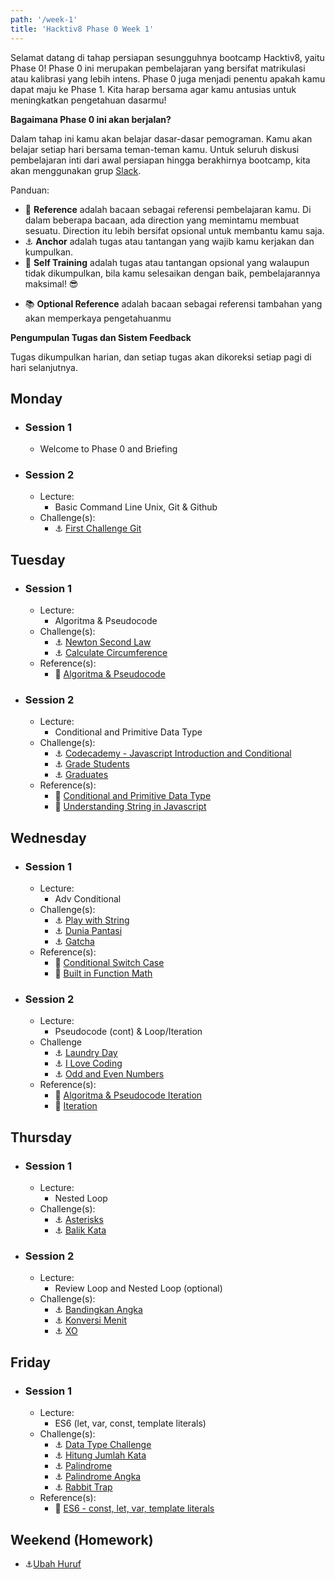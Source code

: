 ```yaml
---
path: '/week-1'
title: 'Hacktiv8 Phase 0 Week 1'
---
```


Selamat datang di tahap persiapan sesungguhnya bootcamp Hacktiv8, yaitu Phase 0! Phase 0 ini merupakan pembelajaran yang bersifat matrikulasi atau kalibrasi yang lebih intens. Phase 0 juga menjadi penentu apakah kamu dapat maju ke Phase 1. Kita harap bersama agar kamu antusias untuk meningkatkan pengetahuan dasarmu!

**Bagaimana Phase 0 ini akan berjalan?**

Dalam tahap ini kamu akan belajar dasar-dasar pemograman. Kamu akan belajar setiap hari bersama teman-teman kamu.
Untuk seluruh diskusi pembelajaran inti dari awal persiapan hingga berakhirnya bootcamp, kita akan menggunakan grup [Slack](https://slack.com/).

Panduan:

- :notebook_with_decorative_cover: **Reference** adalah bacaan sebagai referensi pembelajaran kamu. Di dalam beberapa bacaan, ada direction yang memintamu membuat sesuatu. Direction itu lebih bersifat opsional untuk membantu kamu saja.
- :anchor: **Anchor** adalah tugas atau tantangan yang wajib kamu kerjakan dan kumpulkan.
- 💪 **Self Training** adalah tugas atau tantangan opsional yang walaupun tidak dikumpulkan, bila kamu selesaikan dengan baik, pembelajarannya maksimal! 😎
<!-- - :rocket: **Rocket** adalah tantangan opsional yang menguji kehebatanmu sebagai calon developer masa depan -->
- :books: **Optional Reference** adalah bacaan sebagai referensi tambahan yang akan memperkaya pengetahuanmu

**Pengumpulan Tugas dan Sistem Feedback**

Tugas dikumpulkan harian, dan setiap tugas akan dikoreksi setiap pagi di hari selanjutnya.

## Monday

- ### Session 1
    - Welcome to Phase 0 and Briefing
- ### Session 2
  - Lecture:
      - Basic Command Line Unix, Git & Github
  - Challenge(s):
      - :anchor: [First Challenge Git](/week-1/challenges/anchor-first-challenge-git)

## Tuesday

- ### Session 1

  - Lecture:
      - Algoritma & Pseudocode
  - Challenge(s):
      - :anchor: [Newton Second Law](/week-1/challenges/anchor-newton-second-law)
      - :anchor: [Calculate Circumference](/week-1/challenges/anchor-calculate-circumference)
  - Reference(s):
      - :notebook_with_decorative_cover: [Algoritma & Pseudocode](/week-1/references/algorithm-pseudocode-conditional)

- ### Session 2

  - Lecture:
      - Conditional and Primitive Data Type
  - Challenge(s):
      - :anchor: [Codecademy - Javascript Introduction and Conditional](https://www.codecademy.com/learn/introduction-to-javascript)
      - :anchor: [Grade Students](/week-1/challenges/anchor-grade-students)
      - :anchor: [Graduates](/week-1/challenges/anchor-graduates)
  - Reference(s):
      - :notebook_with_decorative_cover: [Conditional and Primitive Data Type](/week-1/references/javascript)
      - :notebook_with_decorative_cover: [Understanding String in Javascript](/week-1/references/js-string-reference)

## Wednesday

- ### Session 1

  - Lecture:
      - Adv Conditional
  - Challenge(s):
      - :anchor: [Play with String](/week-1/challenges/anchor-play-with-string)
      - :anchor: [Dunia Pantasi](/week-1/challenges/anchor-dunia-pantasi)
      - :anchor: [Gatcha](/week-1/challenges/anchor-gatcha)
  - Reference(s):
      - :notebook_with_decorative_cover: [Conditional Switch Case](/week-1/references/js-first-time-switch-case)
      - :notebook_with_decorative_cover: [Built in Function Math](/week-1/references/math)

- ### Session 2

  - Lecture:
      - Pseudocode (cont) & Loop/Iteration
  - Challenge
      - :anchor: [Laundry Day](/week-1/challenges/anchor-laundry-day)
      - :anchor: [I Love Coding](/week-1/challenges/anchor-i-love-coding)
      - :anchor: [Odd and Even Numbers](/week-1/challenges/anchor-odd-even-numbers)
  - Reference(s):
      - :notebook_with_decorative_cover: [Algoritma & Pseudocode Iteration](/week-1/references/algoritma-loop)
      - :notebook_with_decorative_cover: [Iteration](/week-1/references/js-first-time)

## Thursday

- ### Session 1
  - Lecture:
    - Nested Loop
  - Challenge(s):
      - :anchor: [Asterisks](/week-1/challenges/anchor-asterisk)
      - :anchor: [Balik Kata](/week-1/challenges/anchor-balik-kata)
- ### Session 2
  - Lecture:
      - Review Loop and Nested Loop (optional)
  - Challenge(s):
      - :anchor: [Bandingkan Angka](/week-1/challenges/anchor-bandingkan-angka)
      - :anchor: [Konversi Menit](/week-1/challenges/anchor-konversi-menit)
      - :anchor: [XO](/week-1/challenges/anchor-xo)
    <!-- - :rocket: [Triangle](/week-1/challenges/rocket-triangle) -->

## Friday

- ### Session 1

  - Lecture:
    - ES6 (let, var, const, template literals)
  - Challenge(s):
      - :anchor: [Data Type Challenge](/week-1/challenges/anchor-data-type)
      - :anchor: [Hitung Jumlah Kata](/week-1/challenges/anchor-hitung-jumlah-kata)
      - :anchor: [Palindrome](/week-1/challenges/anchor-palindrome)
      - :anchor: [Palindrome Angka](/week-1/challenges/anchor-palindrome-angka)
      - :anchor: [Rabbit Trap](/week-1/challenges/anchor-rabbit-trap)
  - Reference(s):
      - :notebook_with_decorative_cover: [ES6 - const, let, var, template literals](/week-1/references/es6)

## Weekend (Homework)

- :anchor:[Ubah Huruf](/week-1/challenges/anchor-ubah-huruf)
